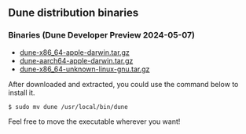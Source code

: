 ## Dune distribution binaries

### Binaries (Dune Developer Preview 2024-05-07)
- [dune-x86_64-apple-darwin.tar.gz](binaries/dune-x86_64-apple-darwin.tar.gz)
- [dune-aarch64-apple-darwin.tar.gz](binaries/dune-aarch64-apple-darwin.tar.gz)
- [dune-x86_64-unknown-linux-gnu.tar.gz](binaries/dune-x86_64-unknown-linux-gnu.tar.gz)

After downloaded and extracted, you could use the command below to install it.

```
$ sudo mv dune /usr/local/bin/dune
``` 
Feel free to move the executable wherever you want!
